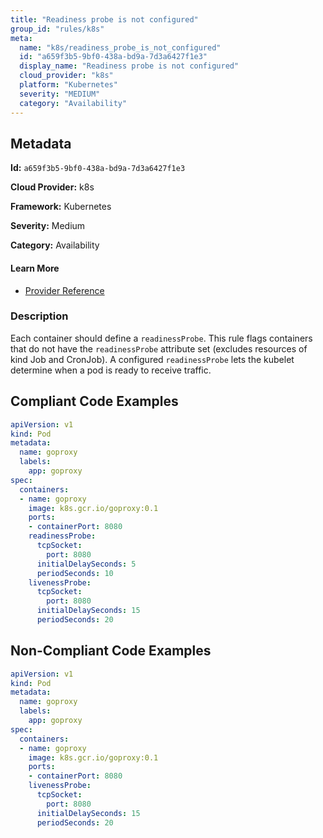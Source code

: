 ```yaml
---
title: "Readiness probe is not configured"
group_id: "rules/k8s"
meta:
  name: "k8s/readiness_probe_is_not_configured"
  id: "a659f3b5-9bf0-438a-bd9a-7d3a6427f1e3"
  display_name: "Readiness probe is not configured"
  cloud_provider: "k8s"
  platform: "Kubernetes"
  severity: "MEDIUM"
  category: "Availability"
---
```

## Metadata

**Id:** `a659f3b5-9bf0-438a-bd9a-7d3a6427f1e3`

**Cloud Provider:** k8s

**Framework:** Kubernetes

**Severity:** Medium

**Category:** Availability

#### Learn More

 - [Provider Reference](https://kubernetes.io/docs/tasks/configure-pod-container/configure-liveness-readiness-startup-probes/#define-readiness-probes)

### Description

 Each container should define a `readinessProbe`. This rule flags containers that do not have the `readinessProbe` attribute set (excludes resources of kind Job and CronJob). A configured `readinessProbe` lets the kubelet determine when a pod is ready to receive traffic.


## Compliant Code Examples
```yaml
apiVersion: v1
kind: Pod
metadata:
  name: goproxy
  labels:
    app: goproxy
spec:
  containers:
  - name: goproxy
    image: k8s.gcr.io/goproxy:0.1
    ports:
    - containerPort: 8080
    readinessProbe:
      tcpSocket:
        port: 8080
      initialDelaySeconds: 5
      periodSeconds: 10
    livenessProbe:
      tcpSocket:
        port: 8080
      initialDelaySeconds: 15
      periodSeconds: 20

```
## Non-Compliant Code Examples
```yaml
apiVersion: v1
kind: Pod
metadata:
  name: goproxy
  labels:
    app: goproxy
spec:
  containers:
  - name: goproxy
    image: k8s.gcr.io/goproxy:0.1
    ports:
    - containerPort: 8080
    livenessProbe:
      tcpSocket:
        port: 8080
      initialDelaySeconds: 15
      periodSeconds: 20

```